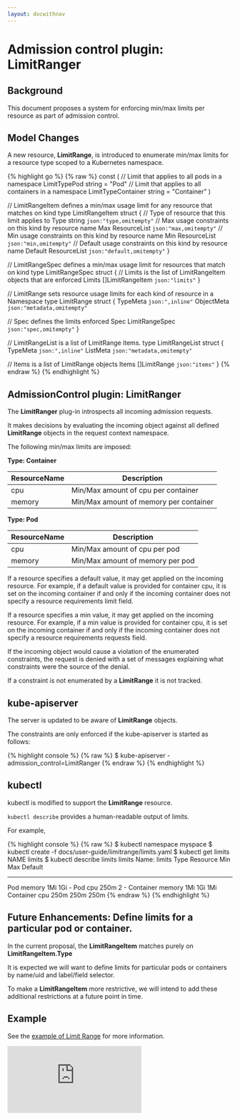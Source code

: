 ```yaml
---
layout: docwithnav
---
```

<!-- BEGIN MUNGE: UNVERSIONED_WARNING -->


<!-- END MUNGE: UNVERSIONED_WARNING -->

# Admission control plugin: LimitRanger

## Background

This document proposes a system for enforcing min/max limits per resource as part of admission control.

## Model Changes

A new resource, **LimitRange**, is introduced to enumerate min/max limits for a resource type scoped to a
Kubernetes namespace.

{% highlight go %}
{% raw %}
const (
  // Limit that applies to all pods in a namespace
  LimitTypePod string = "Pod"
  // Limit that applies to all containers in a namespace
  LimitTypeContainer string = "Container"
)

// LimitRangeItem defines a min/max usage limit for any resource that matches on kind
type LimitRangeItem struct {
  // Type of resource that this limit applies to
  Type string `json:"type,omitempty"`
  // Max usage constraints on this kind by resource name
  Max ResourceList `json:"max,omitempty"`
  // Min usage constraints on this kind by resource name
  Min ResourceList `json:"min,omitempty"`
  // Default usage constraints on this kind by resource name
  Default ResourceList `json:"default,omitempty"`
}

// LimitRangeSpec defines a min/max usage limit for resources that match on kind
type LimitRangeSpec struct {
  // Limits is the list of LimitRangeItem objects that are enforced
  Limits []LimitRangeItem `json:"limits"`
}

// LimitRange sets resource usage limits for each kind of resource in a Namespace
type LimitRange struct {
  TypeMeta   `json:",inline"`
  ObjectMeta `json:"metadata,omitempty"`

  // Spec defines the limits enforced
  Spec LimitRangeSpec `json:"spec,omitempty"`
}

// LimitRangeList is a list of LimitRange items.
type LimitRangeList struct {
  TypeMeta `json:",inline"`
  ListMeta `json:"metadata,omitempty"`

  // Items is a list of LimitRange objects
  Items []LimitRange `json:"items"`
}
{% endraw %}
{% endhighlight %}

## AdmissionControl plugin: LimitRanger

The **LimitRanger** plug-in introspects all incoming admission requests.

It makes decisions by evaluating the incoming object against all defined **LimitRange** objects in the request context namespace.

The following min/max limits are imposed:

**Type: Container**

| ResourceName | Description |
| ------------ | ----------- |
| cpu | Min/Max amount of cpu per container |
| memory | Min/Max amount of memory per container |

**Type: Pod**

| ResourceName | Description |
| ------------ | ----------- |
| cpu | Min/Max amount of cpu per pod |
| memory | Min/Max amount of memory per pod |

If a resource specifies a default value, it may get applied on the incoming resource.  For example, if a default
value is provided for container cpu, it is set on the incoming container if and only if the incoming container
does not specify a resource requirements limit field.

If a resource specifies a min value, it may get applied on the incoming resource.  For example, if a min
value is provided for container cpu, it is set on the incoming container if and only if the incoming container does
not specify a resource requirements requests field.

If the incoming object would cause a violation of the enumerated constraints, the request is denied with a set of
messages explaining what constraints were the source of the denial.

If a constraint is not enumerated by a **LimitRange** it is not tracked.

## kube-apiserver

The server is updated to be aware of **LimitRange** objects.

The constraints are only enforced if the kube-apiserver is started as follows:

{% highlight console %}
{% raw %}
$ kube-apiserver -admission_control=LimitRanger
{% endraw %}
{% endhighlight %}

## kubectl

kubectl is modified to support the **LimitRange** resource.

`kubectl describe` provides a human-readable output of limits.

For example,

{% highlight console %}
{% raw %}
$ kubectl namespace myspace
$ kubectl create -f docs/user-guide/limitrange/limits.yaml
$ kubectl get limits
NAME
limits
$ kubectl describe limits limits
Name:           limits
Type            Resource        Min     Max     Default
----            --------        ---     ---     ---
Pod             memory          1Mi     1Gi     -
Pod             cpu             250m    2       -
Container       memory          1Mi     1Gi     1Mi
Container       cpu             250m    250m    250m
{% endraw %}
{% endhighlight %}

## Future Enhancements: Define limits for a particular pod or container.

In the current proposal, the **LimitRangeItem** matches purely on **LimitRangeItem.Type**

It is expected we will want to define limits for particular pods or containers by name/uid and label/field selector.

To make a **LimitRangeItem** more restrictive, we will intend to add these additional restrictions at a future point in time.

## Example

See the [example of Limit Range](../user-guide/limitrange/) for more information.


<!-- TAG IS_VERSIONED -->


<!-- BEGIN MUNGE: GENERATED_ANALYTICS -->
[![Analytics](https://kubernetes-site.appspot.com/UA-36037335-10/GitHub/docs/design/admission_control_limit_range.md?pixel)]()
<!-- END MUNGE: GENERATED_ANALYTICS -->

